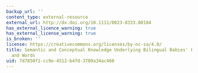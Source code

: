 ```yaml
---
backup_url: ''
content_type: external-resource
external_url: http://dx.doi.org/10.1111/0023-8333.00184
has_external_licence_warning: true
has_external_license_warning: true
is_broken: ''
license: https://creativecommons.org/licenses/by-nc-sa/4.0/
title: Semantic and Conceptual Knowledge Underlying Bilingual Babies' First Signs
  and Words
uid: 7d7850f2-cc9e-4512-b4fd-3709a34ac460
---
```

